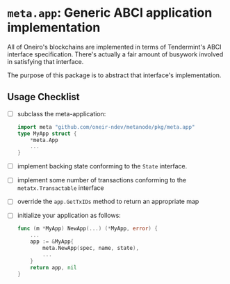 # `meta.app`: Generic ABCI application implementation

All of Oneiro's blockchains are implemented in terms of Tendermint's ABCI interface specification. There's actually a fair amount of busywork involved in satisfying that interface.

The purpose of this package is to abstract that interface's implementation.

## Usage Checklist

- [ ] subclass the meta-application:

    ```go
    import meta "github.com/oneir-ndev/metanode/pkg/meta.app"
    type MyApp struct {
        *meta.App
        ...
    }
    ```

- [ ] implement backing state conforming to the `State` interface.
- [ ] implement some number of transactions conforming to the `metatx.Transactable` interface
- [ ] override the `app.GetTxIDs` method to return an appropriate map
- [ ] initialize your application as follows:

    ```go
    func (m *MyApp) NewApp(...) (*MyApp, error) {
        ...
        app := &MyApp{
            meta.NewApp(spec, name, state),
            ...
        }
        return app, nil
    }
    ```
